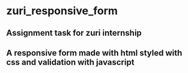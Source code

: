 # zuri_responsive_form

## Assignment task for zuri internship
## A responsive form made with html styled with css and validation with javascript
